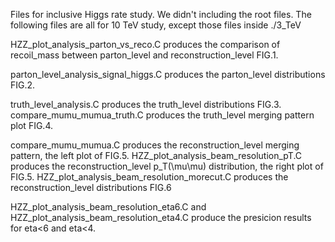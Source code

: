 Files for inclusive Higgs rate study. We didn't including the root files.
The following files are all for 10 TeV study, except those files inside ./3_TeV

HZZ_plot_analysis_parton_vs_reco.C produces the comparison of recoil_mass between parton_level and reconstruction_level FIG.1.

parton_level_analysis_signal_higgs.C produces the parton_level distributions FIG.2.

truth_level_analysis.C produces the truth_level distributions FIG.3.
compare_mumu_mumua_truth.C produces the truth_level merging pattern plot FIG.4.

compare_mumu_mumua.C produces the reconstruction_level merging pattern, the left plot of FIG.5.
HZZ_plot_analysis_beam_resolution_pT.C produces the reconstruction_level p_T(\mu\mu) distribution, the right plot of FIG.5.
HZZ_plot_analysis_beam_resolution_morecut.C produces the reconstruction_level distributions FIG.6

HZZ_plot_analysis_beam_resolution_eta6.C and HZZ_plot_analysis_beam_resolution_eta4.C produce the presicion results for eta<6 and eta<4.
